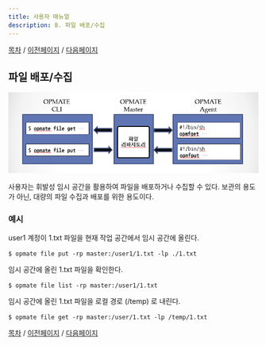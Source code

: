 ```yaml
---
title: 사용자 매뉴얼
description: 8. 파일 배포/수집
---
```


[목차](UserManual.md) / [이전페이지](UserManual7.md) / [다음페이지](UserManual.md)

## 파일 배포/수집

![OPMATE_Summary](../../img/opmate-file-summary.png)

사용자는 휘발성 임시 공간을 활용하여 파일을 배포하거나 수집할 수 있다.
보관의 용도가 아닌, 대량의 파일 수집과 배포를 위한 용도이다.

### 예시

user1 계정이 1.txt 파일을 현재 작업 공간에서 임시 공간에 올린다.

```shell
$ opmate file put -rp master:/user1/1.txt -lp ./1.txt 
```

임시 공간에 올린 1.txt 파일을 확인한다.

```shell
$ opmate file list -rp master:/user1/1.txt 
```

임시 공간에 올린 1.txt 파일을 로컬 경로 (/temp) 로 내린다.

```shell
$ opmate file get -rp master:/user/1.txt -lp /temp/1.txt 
```


[목차](UserManual.md) / [이전페이지](UserManual7.md) / [다음페이지](UserManual.md)